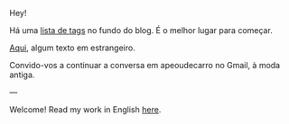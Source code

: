 Hey!

Há uma [lista de tags](https://apeoudecarro.org/blog) no fundo do blog. É o melhor lugar para começar.

[Aqui](https://apeoudecarro.org/blog/en-ingl%C3%A9s/), algum texto em estrangeiro.

Convido-vos a continuar a conversa em apeoudecarro no Gmail, à moda antiga.

—

Welcome! Read my work in English [here](https://apeoudecarro.org/blog/en-ingl%C3%A9s/).